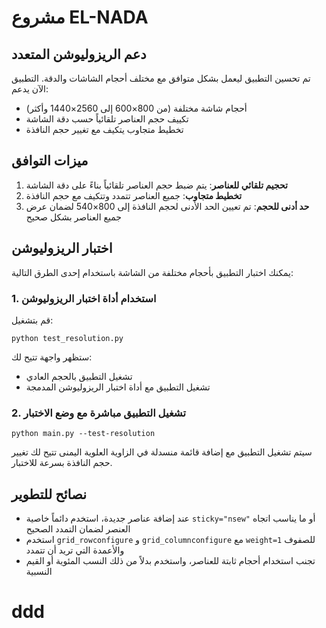 # مشروع EL-NADA

## دعم الريزوليوشن المتعدد

تم تحسين التطبيق ليعمل بشكل متوافق مع مختلف أحجام الشاشات والدقة. التطبيق الآن يدعم:

- أحجام شاشة مختلفة (من 800×600 إلى 2560×1440 وأكثر)
- تكييف حجم العناصر تلقائياً حسب دقة الشاشة
- تخطيط متجاوب يتكيف مع تغيير حجم النافذة

## ميزات التوافق

1. **تحجيم تلقائي للعناصر**: يتم ضبط حجم العناصر تلقائياً بناءً على دقة الشاشة
2. **تخطيط متجاوب**: جميع العناصر تتمدد وتتكيف مع حجم النافذة
3. **حد أدنى للحجم**: تم تعيين الحد الأدنى لحجم النافذة إلى 800×540 لضمان عرض جميع العناصر بشكل صحيح

## اختبار الريزوليوشن

يمكنك اختبار التطبيق بأحجام مختلفة من الشاشة باستخدام إحدى الطرق التالية:

### 1. استخدام أداة اختبار الريزوليوشن

قم بتشغيل:

```
python test_resolution.py
```

ستظهر واجهة تتيح لك:

- تشغيل التطبيق بالحجم العادي
- تشغيل التطبيق مع أداة اختبار الريزوليوشن المدمجة

### 2. تشغيل التطبيق مباشرة مع وضع الاختبار

```
python main.py --test-resolution
```

سيتم تشغيل التطبيق مع إضافة قائمة منسدلة في الزاوية العلوية اليمنى تتيح لك تغيير حجم النافذة بسرعة للاختبار.

## نصائح للتطوير

- عند إضافة عناصر جديدة، استخدم دائماً خاصية `sticky="nsew"` أو ما يناسب اتجاه العنصر لضمان التمدد الصحيح
- استخدم `grid_rowconfigure` و `grid_columnconfigure` مع `weight=1` للصفوف والأعمدة التي تريد أن تتمدد
- تجنب استخدام أحجام ثابتة للعناصر، واستخدم بدلاً من ذلك النسب المئوية أو القيم النسبية
# ddd
